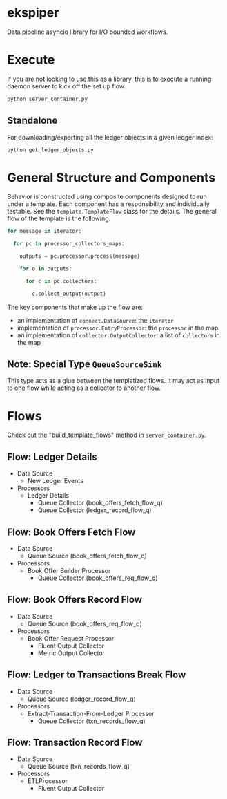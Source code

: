 # ekspiper
Data pipeline asyncio library for I/O bounded workflows.

# Execute
If you are not looking to use this as a library, this is to execute a running daemon server to kick off the set up flow. 
```bash
python server_container.py
```

## Standalone
For downloading/exporting all the ledger objects in a given ledger index:
```bash
python get_ledger_objects.py
```

# General Structure and Components
Behavior is constructed using composite components designed to run under a template. Each component has a responsibility and individually testable. See the `template.TemplateFlow` class for the details. The general flow of the template is the following.

```python
for message in iterator:

  for pc in processor_collectors_maps:

    outputs = pc.processor.process(message)

    for o in outputs:

      for c in pc.collectors:

        c.collect_output(output)
```

The key components that make up the flow are:
- an implementation of `connect.DataSource`: the `iterator`
- implementation of `processor.EntryProcessor`: the `processor` in the map
- an implementation of `collector.OutputCollector`: a list of `collectors` in the map

## Note: Special Type `QueueSourceSink`
This type acts as a glue between the templatized flows. It may act as input to one flow while acting as a collector to another flow.


# Flows
Check out the "build_template_flows" method in `server_container.py`.

## Flow: Ledger Details
- Data Source
  - New Ledger Events
- Processors
  - Ledger Details
    - Queue Collector (book_offers_fetch_flow_q)
    - Queue Collector (ledger_record_flow_q)

## Flow: Book Offers Fetch Flow
- Data Source
  - Queue Source (book_offers_fetch_flow_q)
- Processors
  - Book Offer Builder Processor
    - Queue Collector (book_offers_req_flow_q)

## Flow: Book Offers Record Flow
- Data Source
  - Queue Source (book_offers_req_flow_q)
- Processors
  - Book Offer Request Processor
    - Fluent Output Collector
    - Metric Output Collector

## Flow: Ledger to Transactions Break Flow
- Data Source
  - Queue Source (ledger_record_flow_q)
- Processors
  - Extract-Transaction-From-Ledger Processor
    - Queue Collector (txn_records_flow_q)

## Flow: Transaction Record Flow
- Data Source
  - Queue Source (txn_records_flow_q)
- Processors
  - ETLProcessor
    - Fluent Output Collector
